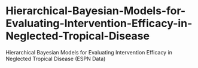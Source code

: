 # Hierarchical-Bayesian-Models-for-Evaluating-Intervention-Efficacy-in-Neglected-Tropical-Disease
Hierarchical Bayesian Models for Evaluating Intervention Efficacy in Neglected Tropical Disease (ESPN Data)
